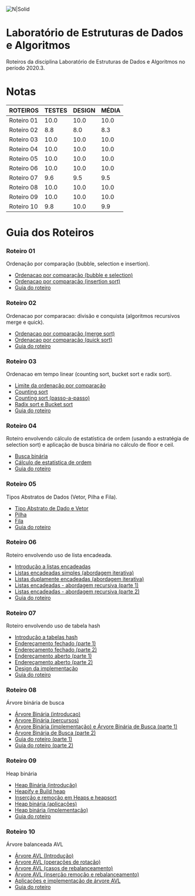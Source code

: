 ![N|Solid](https://portal.ufcg.edu.br/images/headers/cabecalho_ufcg.jpg)

# Laboratório de Estruturas de Dados e Algoritmos
Roteiros da disciplina Laboratório de Estruturas de Dados e Algoritmos no período 2020.3.

# Notas


| ROTEIROS | TESTES| DESIGN | MÉDIA |
| ------ | ------ | ------ | ------ |
| Roteiro 01 | 10.0 | 10.0 | 10.0 |
| Roteiro 02 | 8.8 | 8.0 | 8.3 |
| Roteiro 03 | 10.0 | 10.0 | 10.0 |
| Roteiro 04 | 10.0 | 10.0 | 10.0 |
| Roteiro 05 | 10.0 | 10.0 | 10.0 |
| Roteiro 06 | 10.0 | 10.0 | 10.0 |
| Roteiro 07 | 9.6 | 9.5 | 9.5 |
| Roteiro 08 | 10.0 | 10.0 | 10.0 |
| Roteiro 09 | 10.0 | 10.0 | 10.0 |
| Roteiro 10 | 9.8 | 10.0 | 9.9 |

# Guia dos Roteiros

### Roteiro 01

Ordenação por comparação (bubble, selection e insertion).
 - [Ordenacao por comparação (bubble e selection)](https://www.youtube.com/watch?v=J0M0hNWuQik)
 - [Ordenacao por comparação (insertion sort)](https://www.youtube.com/watch?v=ZJCskHnvAHo)
 - [Guia do roteiro](https://www.youtube.com/watch?v=oeihHz1bMbA&feature=youtu.be)

### Roteiro 02

Ordenacao por comparacao: divisão e conquista (algoritmos recursivos merge e quick).
 - [Ordenacao por comparação (merge sort)](https://www.youtube.com/watch?v=oFqDh-5tszI)
 - [Ordenacao por comparação (quick sort)](https://www.youtube.com/watch?v=E6AeziUYyCo)
 - [Guia do roteiro](https://www.youtube.com/watch?v=8cZ7Id3PCak&feature=youtu.be)

### Roteiro 03

Ordenacao em tempo linear (counting sort, bucket sort e radix sort).
 - [Limite da ordenação por comparação](https://www.youtube.com/watch?v=zvrDoYTw9r8)
 - [Counting sort](https://www.youtube.com/watch?v=K0_2TlXrNg8)
 - [Counting sort (passo-a-passo)](https://www.youtube.com/watch?v=3bm7NgKJpj4)
 - [Radix sort e Bucket sort](https://www.youtube.com/watch?v=1EfxB_0RG6Y)
 - [Guia do roteiro](https://www.youtube.com/watch?v=dutQWEdrf7Q&feature=youtu.be)

### Roteiro 04

Roteiro envolvendo cálculo de estatística de ordem (usando a estratégia de selection sort) e aplicação de busca binária no cálculo de floor e ceil.
 - [Busca binária](https://www.youtube.com/watch?v=gyjKoF6EbM0&feature=youtu.be)
 - [Cálculo de estatística de ordem](https://www.youtube.com/watch?v=vVZ01DG5GTo&feature=youtu.be)
 - [Guia do roteiro](https://www.youtube.com/watch?v=dMCCNX8hSxI&feature=youtu.be)

### Roteiro 05

Tipos Abstratos de Dados (Vetor, Pilha e Fila).
 - [Tipo Abstrato de Dado e Vetor](https://www.youtube.com/watch?v=dOIZESXyIX8&feature=youtu.be)
 - [Pilha](https://www.youtube.com/watch?v=N5OvP6_kOrE&feature=youtu.be)
 - [Fila](https://www.youtube.com/watch?v=jcKv__wPENE&feature=youtu.be)
 - [Guia do roteiro](https://www.youtube.com/watch?v=bwUa8yUEcIE&feature=youtu.be)

### Roteiro 06

Roteiro envolvendo uso de lista encadeada.
 - [Introdução a listas encadeadas](https://www.youtube.com/watch?v=YHd4c7pHbic&feature=youtu.be)
 - [Listas encadeadas simples (abordagem iterativa)](https://www.youtube.com/watch?v=LSLWKuFaX8I&feature=youtu.be)
 - [Listas duplamente encadeadas (abordagem iterativa)](https://www.youtube.com/watch?v=YZ2t_xjvLQc&feature=youtu.be)
 - [Listas encadeadas - abordagem recursiva (parte 1)](https://www.youtube.com/watch?v=jfewlRZaL7Q&feature=youtu.be)
 - [Listas encadeadas - abordagem recursiva (parte 2)](https://www.youtube.com/watch?v=lW1fmA4T_cI&feature=youtu.be)
 - [Guia do roteiro](https://www.youtube.com/watch?v=lR1EkOwAKQE&feature=youtu.be)

### Roteiro 07

Roteiro envolvendo uso de tabela hash
 - [Introdução a tabelas hash](https://www.youtube.com/watch?v=frnWULlyCNU&feature=youtu.be)
 - [Endereçamento fechado (parte 1)](https://www.youtube.com/watch?v=1KlXbS9Fxl8&feature=youtu.be)
 - [Endereçamento fechado (parte 2)](https://www.youtube.com/watch?v=SyPv4uTRd-o&feature=youtu.be)
 - [Endereçamento aberto (parte 1)](https://www.youtube.com/watch?v=hSUT1fBIwlk&feature=youtu.be)
 - [Endereçamento aberto (parte 2)](https://www.youtube.com/watch?v=Fg3sDfpfnsw&feature=youtu.be)
 - [Design da implementação](https://www.youtube.com/watch?v=L6El0tIdRXU&feature=youtu.be)
 - [Guia do roteiro](https://www.youtube.com/watch?v=svGVwm2TZG8&feature=youtu.be)

### Roteiro 08

Árvore binária de busca
 - [Árvore Binária (introducao)](https://www.youtube.com/watch?v=TCtUmspTW_c&feature=youtu.be)
 - [Árvore Binária (percursos)](https://www.youtube.com/watch?v=jVKUr6k_gN4&feature=youtu.be)
 - [Árvore Binária (implementação) e Árvore Binária de Busca (parte 1)](https://www.youtube.com/watch?v=lIYWzbEET_4&feature=youtu.be)
 - [Árvore Binária de Busca (parte 2)](https://www.youtube.com/watch?v=xONGthmJK8A&feature=youtu.be)
 - [Guia do roteiro (parte 1)](https://www.youtube.com/watch?v=HRPdOUbK8rc&feature=youtu.be)
 - [Guia do roteiro (parte 2)](https://www.youtube.com/watch?v=6XV_98EfBmk&feature=youtu.be)

### Roteiro 09

Heap binária
 - [Heap Binária (introdução)](https://www.youtube.com/watch?v=5UE1leDnAWU&feature=youtu.be)
 - [Heapify e Build heap](https://www.youtube.com/watch?v=4zE2bjKOF_M&feature=youtu.be)
 - [Inserção e remoção em Heaps e heapsort](https://www.youtube.com/watch?v=60wr5xzMTkk&feature=youtu.be)
 - [Heap binária (aplicações)](https://www.youtube.com/watch?v=h5LDTIOBXiI&feature=youtu.be)
 - [Heap binária (implementação)](https://www.youtube.com/watch?v=X7r4C9ecBTY&feature=youtu.be)
 - [Guia do roteiro](https://www.youtube.com/watch?v=1KBoFtfDs48&feature=youtu.be)

### Roteiro 10

Árvore balanceada AVL
- [Árvore AVL (Introdução)](https://www.youtube.com/watch?v=TBZBXxMCNk4&feature=youtu.be)
- [Árvore AVL (operações de rotação)](https://www.youtube.com/watch?v=fNTeHKL2kQk&feature=youtu.be)
- [Árvore AVL (casos de rebalanceamento)](https://www.youtube.com/watch?v=CANkMa-fdWU&feature=youtu.be)
- [Árvore AVL (inserção remoção e rebalanceamento)](https://www.youtube.com/watch?v=oc0rBkcWXb0&feature=youtu.be)
- [Aplicações e implementação de árvore AVL](https://www.youtube.com/watch?v=fIhw6Tj0KgE&feature=youtu.be)
- [Guia do roteiro](https://www.youtube.com/watch?v=17MpLhIExQQ&feature=youtu.be)



